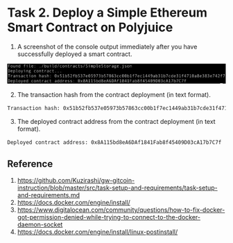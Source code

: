 # Task 2. Deploy a Simple Ethereum Smart Contract on Polyjuice

1. A screenshot of the console output immediately after you have successfully deployed a smart contract.

![Deployed contract](/media/task_2_1.jpg)


2. The transaction hash from the contract deployment (in text format).

```txt
Transaction hash: 0x51b52fb537e05973b57863cc00b1f7ec1449ab31b7cde31f4710a8e383e742f7
```


3. The deployed contract address from the contract deployment (in text format).

```txt
Deployed contract address: 0x8A115bd8eA6DAf1841Fab8f45409D03cA17b7C7f
```


## Reference

1. https://github.com/Kuzirashi/gw-gitcoin-instruction/blob/master/src/task-setup-and-requirements/task-setup-and-requirements.md
2. https://docs.docker.com/engine/install/
3. https://www.digitalocean.com/community/questions/how-to-fix-docker-got-permission-denied-while-trying-to-connect-to-the-docker-daemon-socket
4. https://docs.docker.com/engine/install/linux-postinstall/
